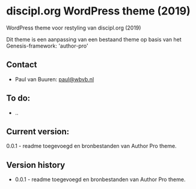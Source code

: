 # discipl.org WordPress theme (2019)
WordPress theme voor restyling van discipl.org (2019)

Dit theme is een aanpassing van een bestaand theme op basis van het Genesis-framework: 'author-pro'


## Contact
* Paul van Buuren: paul@wbvb.nl

## To do:
* ..

## Current version:
0.0.1 - readme toegevoegd en bronbestanden van Author Pro theme.

## Version history
* 0.0.1 - readme toegevoegd en bronbestanden van Author Pro theme.
